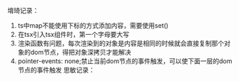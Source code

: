 堉琦记录：
1. ts中map不能使用下标的方式添加内容，需要使用set()
2. 在tsx引入tsx组件时，第一个字母要大写
3. 渲染函数有问题，每次渲染到的对象是内容是相同的时候就会直接复制那个对象的dom节点，得把对象深拷贝才能解决
4. pointer-events: none;禁止当前dom节点的事件触发，可以使下面一层的dom节点的事件触发
思敏记录：
